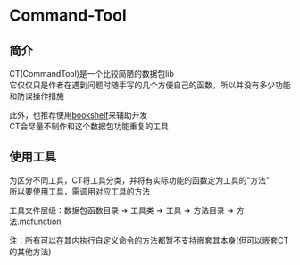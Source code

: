 # Command-Tool

## 简介

CT(CommandTool)是一个比较简陋的数据包lib<br>
它仅仅只是作者在遇到问题时随手写的几个方便自己的函数，所以并没有多少功能和防误操作措施

此外，也推荐使用[bookshelf](https://github.com/mcbookshelf/Bookshelf)来辅助开发<br>
CT会尽量不制作和这个数据包功能重复的工具

## 使用工具

为区分不同工具，CT将工具分类，并将有实际功能的函数定为工具的"方法"<br>
所以要使用工具，需调用对应工具的方法

工具文件层级：数据包函数目录 => 工具类 => 工具 => 方法目录 => 方法.mcfunction<br>

注：所有可以在其内执行自定义命令的方法都暂不支持嵌套其本身(但可以嵌套CT的其他方法)